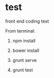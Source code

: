 # test
front end coding test

From terminal:

1. npm install

2. bower install

3. grunt serve

4. grunt test
